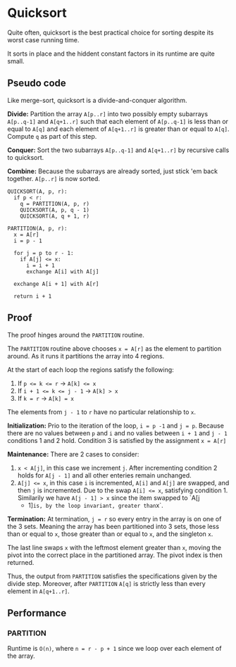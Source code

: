 # Quicksort
Quite often, quicksort is the best practical choice for sorting despite its
worst case running time.

It sorts in place and the hiddent constant factors in its runtime are quite
small.

## Pseudo code
Like merge-sort, quicksort is a divide-and-conquer algorithm.

**Divide:** Partition the array `A[p..r]` into two possibly empty subarrays
`A[p..q-1]` and `A[q+1..r]` such that each element of `A[p..q-1]` is less than
or equal to `A[q]` and each element of `A[q+1..r]` is greater than or equal to
`A[q]`. Compute `q` as part of this step.

**Conquer:** Sort the two subarrays `A[p..q-1]` and `A[q+1..r]` by recursive
calls to quicksort.

**Combine:** Because the subarrays are already sorted, just stick 'em back
together. `A[p..r]` is now sorted.

```
QUICKSORT(A, p, r):
  if p < r:
    q = PARTITION(A, p, r)
    QUICKSORT(A, p, q - 1)
    QUICKSORT(A, q + 1, r)

PARTITION(A, p, r):
  x = A[r]
  i = p - 1

  for j = p to r - 1:
    if A[j] <= x:
      i = i + 1
      exchange A[i] with A[j]

  exchange A[i + 1] with A[r]

  return i + 1
```

## Proof
The proof hinges around the `PARTITION` routine.

The `PARTITION` routine above chooses `x = A[r]` as the element to partition around.
As it runs it partitions the array into 4 regions.

At the start of each loop the regions satisfy the following:

1. If `p <= k <= r` -> `A[k] <= x`
2. If `i + 1 <= k <= j - 1` -> `A[k] > x`
3. If `k = r` -> `A[k] = x`

The elements from `j - 1` to `r` have no particular relationship to `x`.

**Initialization:** Prio to the iteration of the loop, `i = p -1` and `j = p`.
Because there are no values between `p` and `i` and no valies between `i + 1`
and `j - 1` conditions 1 and 2 hold.
Condition 3 is satisfied by the assignment `x = A[r]`

**Maintenance:** There are 2 cases to consider:
1. `x < A[j]`, in this case we increment `j`. After incrementing condition 2
   holds for `A[j - 1]` and all other enteries remain unchanged.
2. `A[j] <= x`, in this case `i` is incremented, `A[i]` and `A[j]` are swapped,
   and then `j` is incremented. Due to the swap `A[i] <= x`, satisfying
   condition 1. Similarily we have `A[j - 1] > x` since the item swapped to `A[j
   - 1]` is, by the loop invariant, greater than `x`.

**Termination:** At termination, `j = r` so every entry in the array is on one
of the 3 sets. Meaning the array has been partitioned into 3 sets, those less
than or equal to `x`, those greater than or equal to `x`, and the singleton `x`.

The last line swaps `x` with the leftmost element greater than `x`, moving the
pivot into the correct place in the partitioned array. The pivot index is then
returned.

Thus, the output from `PARTITION` satisfies the specifications given by the
divide step. Moreover, after `PARTITION` `A[q]` is strictly less than every
element in `A[q+1..r]`.

## Performance

### PARTITION
Runtime is `O(n)`, where `n = r - p + 1` since we loop over each element of the
array.
